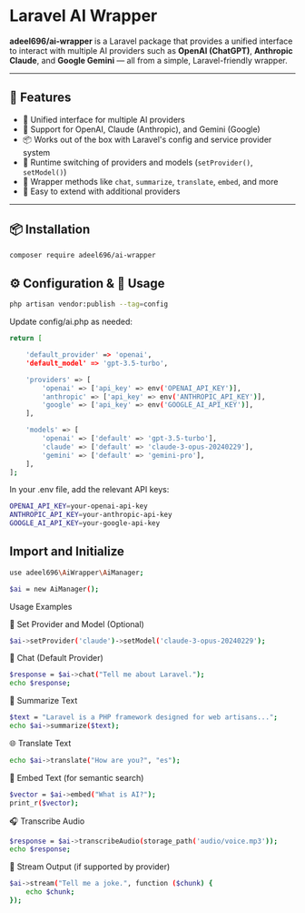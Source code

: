 # Laravel AI Wrapper

**adeel696/ai-wrapper** is a Laravel package that provides a unified interface to interact with multiple AI providers such as **OpenAI (ChatGPT)**, **Anthropic Claude**, and **Google Gemini** — all from a simple, Laravel-friendly wrapper.

---

## 🚀 Features

- 🔌 Unified interface for multiple AI providers
- 🧠 Support for OpenAI, Claude (Anthropic), and Gemini (Google)
- 📦 Works out of the box with Laravel's config and service provider system
- 🔁 Runtime switching of providers and models (`setProvider()`, `setModel()`)
- 🧰 Wrapper methods like `chat`, `summarize`, `translate`, `embed`, and more
- 🧪 Easy to extend with additional providers

---

## 📦 Installation
```bash
composer require adeel696/ai-wrapper
```

## ⚙️ Configuration  & 🧪 Usage
```bash
php artisan vendor:publish --tag=config
```

Update config/ai.php as needed:

```bash
return [

    'default_provider' => 'openai',
    'default_model' => 'gpt-3.5-turbo',

    'providers' => [
        'openai' => ['api_key' => env('OPENAI_API_KEY')],
        'anthropic' => ['api_key' => env('ANTHROPIC_API_KEY')],
        'google' => ['api_key' => env('GOOGLE_AI_API_KEY')],
    ],

    'models' => [
        'openai' => ['default' => 'gpt-3.5-turbo'],
        'claude' => ['default' => 'claude-3-opus-20240229'],
        'gemini' => ['default' => 'gemini-pro'],
    ],
];
```

In your .env file, add the relevant API keys:
```bash
OPENAI_API_KEY=your-openai-api-key
ANTHROPIC_API_KEY=your-anthropic-api-key
GOOGLE_AI_API_KEY=your-google-api-key
```

## Import and Initialize
```bash
use adeel696\AiWrapper\AiManager;

$ai = new AiManager();
```

Usage Examples

🔁 Set Provider and Model (Optional)
```bash
$ai->setProvider('claude')->setModel('claude-3-opus-20240229');
```

💬 Chat (Default Provider)
```bash
$response = $ai->chat("Tell me about Laravel.");
echo $response;
```

📄 Summarize Text
```bash
$text = "Laravel is a PHP framework designed for web artisans...";
echo $ai->summarize($text);
```

🌐 Translate Text
```bash
echo $ai->translate("How are you?", "es");
```

🧠 Embed Text (for semantic search)
```bash
$vector = $ai->embed("What is AI?");
print_r($vector);
```

🎧 Transcribe Audio
```bash
$response = $ai->transcribeAudio(storage_path('audio/voice.mp3'));
echo $response;
```

🧩 Stream Output (if supported by provider)
```bash
$ai->stream("Tell me a joke.", function ($chunk) {
    echo $chunk;
});
```
